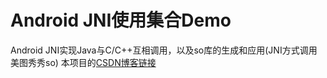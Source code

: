 # Android JNI使用集合Demo
Android JNI实现Java与C/C++互相调用，以及so库的生成和应用(JNI方式调用美图秀秀so)
本项目的[CSDN博客链接](https://blog.csdn.net/hjj378315764/article/details/79834352)
